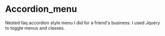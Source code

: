 # Accordion_menu
Nested faq accordion style menu I did for a friend's business. I used Jquery to toggle menus and classes.
